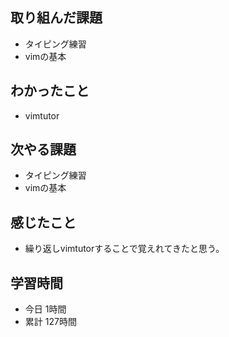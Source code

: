 ## 取り組んだ課題
- タイピング練習
- vimの基本
## わかったこと
- vimtutor
## 次やる課題
- タイピング練習
- vimの基本
## 感じたこと
- 繰り返しvimtutorすることで覚えれてきたと思う。
## 学習時間
- 今日 1時間
- 累計 127時間
